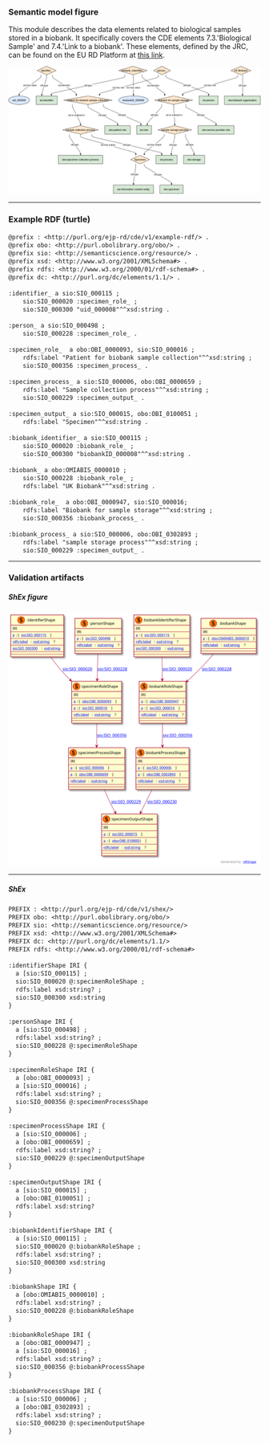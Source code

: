 ### Semantic model figure

This module describes the data elements related to biological samples stored in a biobank. It specifically covers the CDE elements 7.3.'Biological Sample' and 7.4.'Link to a biobank'. 
These elements, defined by the JRC, can be found on the EU RD Platform at [this link](https://eu-rd-platform.jrc.ec.europa.eu/sites/default/files/CDS/EU_RD_Platform_CDS_Final.pdf).

<p align="center">
    <a href="../images/rdf/9_Biobank.png" target="_blank">
        <img src="../images/rdf/9_Biobank.png">
    </a>
</p>

***

### Example RDF (turtle)

```ttl
@prefix : <http://purl.org/ejp-rd/cde/v1/example-rdf/> .
@prefix obo: <http://purl.obolibrary.org/obo/> .
@prefix sio: <http://semanticscience.org/resource/> .
@prefix xsd: <http://www.w3.org/2001/XMLSchema#> .
@prefix rdfs: <http://www.w3.org/2000/01/rdf-schema#> .
@prefix dc: <http://purl.org/dc/elements/1.1/> .

:identifier_ a sio:SIO_000115 ;
    sio:SIO_000020 :specimen_role_ ;
    sio:SIO_000300 "uid_000008"^^xsd:string .

:person_ a sio:SIO_000498 ;
    sio:SIO_000228 :specimen_role_ .

:specimen_role_  a obo:OBI_0000093, sio:SIO_000016 ;
    rdfs:label "Patient for biobank sample collection"^^xsd:string ;
    sio:SIO_000356 :specimen_process_ .

:specimen_process_ a sio:SIO_000006, obo:OBI_0000659 ;
    rdfs:label "Sample collection process"^^xsd:string ;
    sio:SIO_000229 :specimen_output_ .

:specimen_output_ a sio:SIO_000015, obo:OBI_0100051 ;
    rdfs:label "Specimen"^^xsd:string .

:biobank_identifier_ a sio:SIO_000115 ;
    sio:SIO_000020 :biobank_role_ ;
    sio:SIO_000300 "biobankID_000008"^^xsd:string .

:biobank_ a obo:OMIABIS_0000010 ;
    sio:SIO_000228 :biobank_role_ ;
    rdfs:label "UK Biobank"^^xsd:string .

:biobank_role_  a obo:OBI_0000947, sio:SIO_000016;
    rdfs:label "Biobank for sample storage"^^xsd:string ;
    sio:SIO_000356 :biobank_process_ .

:biobank_process_ a sio:SIO_000006, obo:OBI_0302893 ;
    rdfs:label "sample storage process"^^xsd:string ;
    sio:SIO_000229 :specimen_output_ .
```

***

### Validation artifacts 
##### ShEx figure

<p align="center">
    <a href="../images/shex/9_Biobanks.svg" target="_blank">
        <img src="../images/shex/9_Biobanks.svg">
    </a>
</p>

***
##### ShEx

``` ShEx
PREFIX : <http://purl.org/ejp-rd/cde/v1/shex/>
PREFIX obo: <http://purl.obolibrary.org/obo/> 
PREFIX sio: <http://semanticscience.org/resource/>
PREFIX xsd: <http://www.w3.org/2001/XMLSchema#>
PREFIX dc: <http://purl.org/dc/elements/1.1/>
PREFIX rdfs: <http://www.w3.org/2000/01/rdf-schema#> 

:identifierShape IRI { 
  a [sio:SIO_000115] ;
  sio:SIO_000020 @:specimenRoleShape ;
  rdfs:label xsd:string? ;
  sio:SIO_000300 xsd:string
}

:personShape IRI { 
  a [sio:SIO_000498] ;
  rdfs:label xsd:string? ;
  sio:SIO_000228 @:specimenRoleShape
}

:specimenRoleShape IRI {
  a [obo:OBI_0000093] ;
  a [sio:SIO_000016] ;
  rdfs:label xsd:string? ;
  sio:SIO_000356 @:specimenProcessShape
}

:specimenProcessShape IRI {
  a [sio:SIO_000006] ;
  a [obo:OBI_0000659] ;
  rdfs:label xsd:string? ;
  sio:SIO_000229 @:specimenOutputShape
}

:specimenOutputShape IRI {
  a [sio:SIO_000015] ;
  a [obo:OBI_0100051] ;
  rdfs:label xsd:string?
}

:biobankIdentifierShape IRI { 
  a [sio:SIO_000115] ;
  sio:SIO_000020 @:biobankRoleShape ;
  rdfs:label xsd:string? ;
  sio:SIO_000300 xsd:string
}

:biobankShape IRI {
  a [obo:OMIABIS_0000010] ;
  rdfs:label xsd:string? ;
  sio:SIO_000228 @:biobankRoleShape
}

:biobankRoleShape IRI {
  a [obo:OBI_0000947] ;
  a [sio:SIO_000016] ;
  rdfs:label xsd:string? ;
  sio:SIO_000356 @:biobankProcessShape
}

:biobankProcessShape IRI {
  a [sio:SIO_000006] ;
  a [obo:OBI_0302893] ;
  rdfs:label xsd:string? ;
  sio:SIO_000230 @:specimenOutputShape
}
```
